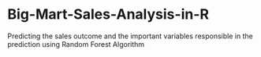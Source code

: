 # Big-Mart-Sales-Analysis-in-R
Predicting the sales outcome and the important variables responsible in the prediction using Random Forest Algorithm
